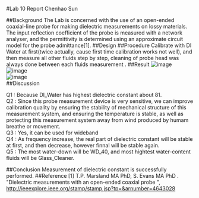 #Lab 10 Report
Chenhao Sun

##Background
 The Lab is concerned with the use of an open-ended coaxial-line probe for making dielectric measurements on lossy materials. The input reflection coefficient of the probe is measured with a network analyser, and the permittivity is determined using an approximate circuit model for the probe admittance[1].
##Design
##Procedure
 Calibrate with DI Water at first(twice actually, cause first time calibration works not well), and then measure all other fluids step by step, cleaning of probe head was always done between each fluids measurement . 
##Result
![image](https://github.com/CourseReps/ECEN452-Spring2016/blob/master/Students/sunchenhao/Lab10/Water.png) <br>
![image](https://github.com/CourseReps/ECEN452-Spring2016/blob/master/Students/sunchenhao/Lab10/Real.png) <br>
![image](https://github.com/CourseReps/ECEN452-Spring2016/blob/master/Students/sunchenhao/Lab10/Imag.png) <br>
##Discussion

Q1 : Because DI_Water has highest dielectric constant about 81. <br>
Q2 : Since this probe measurement device is very sensitive, we can improve calibration quality by ensuring the stability of mechanical structure of this measurement system, and ensuring the temperature is stable, as well as protecting this measurement system away from wind produced by humam breathe or movement.<br>
Q3 : Yes, it can be used for wideband<br>
Q4 : As frequency increase, the real part of dielectric constant will be stable at first, and then decrease, however finnal will be stable again. <br>
Q5 : The most water-down will be WD_40, and most hightest water-content fluids will be Glass_Cleaner. <br>

##Conclusion
Measurement of dielectric constant is successfully performed.
##Reference
[1] T.P. Marsland MA PhD, S. Evans MA PhD . "Dielectric measurements with an open-ended coaxial probe ", http://ieeexplore.ieee.org/stamp/stamp.jsp?tp=&arnumber=4643028
